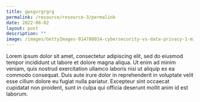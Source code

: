 ```yaml
---
title: gwsgvrgrgrg
permalink: /resource/resource-3/permalink
date: 2022-06-02
layout: post
description: ""
image: /images/GettyImages-914788014-cybersecurity-vs-data-privacy-1-min.jpg
---
```

Lorem ipsum dolor sit amet, consectetur adipiscing elit, sed do eiusmod tempor incididunt ut labore et dolore magna aliqua. Ut enim ad minim veniam, quis nostrud exercitation ullamco laboris nisi ut aliquip ex ea commodo consequat. Duis aute irure dolor in reprehenderit in voluptate velit esse cillum dolore eu fugiat nulla pariatur. Excepteur sint occaecat cupidatat non proident, sunt in culpa qui officia deserunt mollit anim id est laborum.